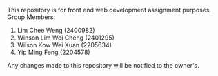 This repository is for front end web development assignment purposes. 
Group Members: 
1. Lim Chee Weng (2400982)
2. Winson Lim Wei Cheng (2401295)
3. Wilson Kow Wei Xuan (2205634)
4. Yip Ming Feng (2204578)

Any changes made to this repository will be notified to the owner's.
